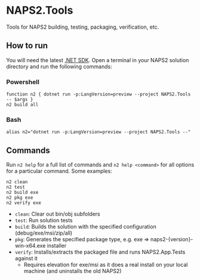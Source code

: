 # NAPS2.Tools

Tools for NAPS2 building, testing, packaging, verification, etc.

## How to run

You will need the latest [.NET SDK](https://dotnet.microsoft.com/en-us/download). Open a terminal in your NAPS2 solution directory and run the following commands:

### Powershell

```
function n2 { dotnet run -p:LangVersion=preview --project NAPS2.Tools -- $args }
n2 build all
```

### Bash

```
alias n2="dotnet run -p:LangVersion=preview --project NAPS2.Tools --"
```

## Commands

Run `n2 help` for a full list of commands and `n2 help <command>` for all options for a particular command. Some examples:

```
n2 clean
n2 test
n2 build exe
n2 pkg exe
n2 verify exe
```
- `clean`: Clear out bin/obj subfolders
- `test`: Run solution tests
- `build`: Builds the solution with the specified configuration (debug/exe/msi/zip/all)
- `pkg`: Generates the specified package type, e.g. exe => naps2-{version}-win-x64.exe installer
- `verify`: Installs/extracts the packaged file and runs NAPS2.App.Tests against it
  - Requires elevation for exe/msi as it does a real install on your local machine (and uninstalls the old NAPS2)
